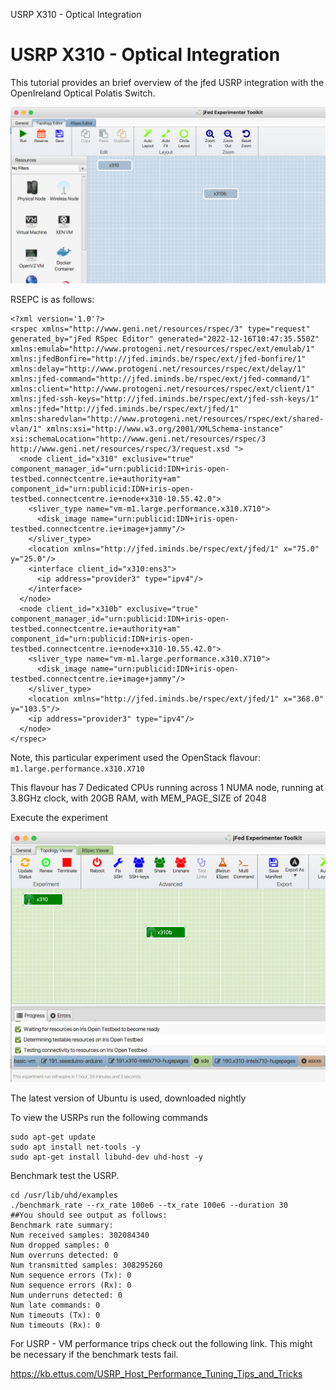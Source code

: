 USRP X310 - Optical Integration



# USRP X310 - Optical Integration

This tutorial provides an brief overview of the jfed USRP integration with the OpenIreland Optical Polatis Switch.

![Image](../assets/usrp_01.png)

RSEPC is as follows:

```
<?xml version='1.0'?>
<rspec xmlns="http://www.geni.net/resources/rspec/3" type="request" generated_by="jFed RSpec Editor" generated="2022-12-16T10:47:35.550Z" xmlns:emulab="http://www.protogeni.net/resources/rspec/ext/emulab/1" xmlns:jfedBonfire="http://jfed.iminds.be/rspec/ext/jfed-bonfire/1" xmlns:delay="http://www.protogeni.net/resources/rspec/ext/delay/1" xmlns:jfed-command="http://jfed.iminds.be/rspec/ext/jfed-command/1" xmlns:client="http://www.protogeni.net/resources/rspec/ext/client/1" xmlns:jfed-ssh-keys="http://jfed.iminds.be/rspec/ext/jfed-ssh-keys/1" xmlns:jfed="http://jfed.iminds.be/rspec/ext/jfed/1" xmlns:sharedvlan="http://www.protogeni.net/resources/rspec/ext/shared-vlan/1" xmlns:xsi="http://www.w3.org/2001/XMLSchema-instance" xsi:schemaLocation="http://www.geni.net/resources/rspec/3 http://www.geni.net/resources/rspec/3/request.xsd ">
  <node client_id="x310" exclusive="true" component_manager_id="urn:publicid:IDN+iris-open-testbed.connectcentre.ie+authority+am" component_id="urn:publicid:IDN+iris-open-testbed.connectcentre.ie+node+x310-10.55.42.0">
    <sliver_type name="vm-m1.large.performance.x310.X710">
      <disk_image name="urn:publicid:IDN+iris-open-testbed.connectcentre.ie+image+jammy"/>
    </sliver_type>
    <location xmlns="http://jfed.iminds.be/rspec/ext/jfed/1" x="75.0" y="25.0"/>
    <interface client_id="x310:ens3">
      <ip address="provider3" type="ipv4"/>
    </interface>
  </node>
  <node client_id="x310b" exclusive="true" component_manager_id="urn:publicid:IDN+iris-open-testbed.connectcentre.ie+authority+am" component_id="urn:publicid:IDN+iris-open-testbed.connectcentre.ie+node+x310-10.55.42.0">
    <sliver_type name="vm-m1.large.performance.x310.X710">
      <disk_image name="urn:publicid:IDN+iris-open-testbed.connectcentre.ie+image+jammy"/>
    </sliver_type>
    <location xmlns="http://jfed.iminds.be/rspec/ext/jfed/1" x="368.0" y="103.5"/>
    <ip address="provider3" type="ipv4"/>
  </node>
</rspec>
```

Note, this particular experiment used the OpenStack flavour: `m1.large.performance.x310.X710`

This flavour has 7 Dedicated CPUs running across 1 NUMA node, running at 3.8GHz clock, with 20GB RAM, with MEM\_PAGE\_SIZE of 2048

Execute the experiment

![Image](../assets/usrp_02.png)

The latest version of Ubuntu is used, downloaded nightly

To view the USRPs run the following commands

```
sudo apt-get update
sudo apt install net-tools -y
sudo apt-get install libuhd-dev uhd-host -y
```

Benchmark test the USRP.

```
cd /usr/lib/uhd/examples
./benchmark_rate --rx_rate 100e6 --tx_rate 100e6 --duration 30
##You should see output as follows:
Benchmark rate summary:
Num received samples: 302084340
Num dropped samples: 0
Num overruns detected: 0
Num transmitted samples: 308295260
Num sequence errors (Tx): 0
Num sequence errors (Rx): 0
Num underruns detected: 0
Num late commands: 0
Num timeouts (Tx): 0
Num timeouts (Rx): 0
```

For USRP - VM performance trips check out the following link. This might be necessary if the benchmark tests fail.

<https://kb.ettus.com/USRP_Host_Performance_Tuning_Tips_and_Tricks>